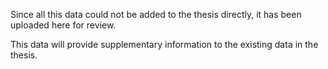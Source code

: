 Since all this data could not be added to the thesis directly, it has been uploaded here for review.

This data will provide supplementary information to the existing data in the thesis.
